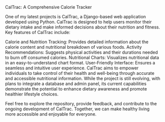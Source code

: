 CalTrac: A Comprehensive Calorie Tracker

One of my latest projects is CalTrac, a Django-based web application developed using Python. CalTrac is designed to help users monitor their dietary intake and make informed decisions about their nutrition and fitness. Key features of CalTrac include:

Calorie and Nutrition Tracking: Provides detailed information about the calorie content and nutritional breakdown of various foods.
Activity Recommendations: Suggests physical activities and their durations needed to burn off consumed calories.
Nutritional Charts: Visualizes nutritional data in an easy-to-understand chart format.
User-Friendly Interface: Ensures a seamless and intuitive user experience.
CalTrac aims to empower individuals to take control of their health and well-being through accurate and accessible nutritional information. While the project is still evolving, with plans to integrate a database and admin panel, its current capabilities demonstrate the potential to enhance dietary awareness and promote healthier lifestyle choices.

Feel free to explore the repository, provide feedback, and contribute to the ongoing development of CalTrac. Together, we can make healthy living more accessible and enjoyable for everyone.
